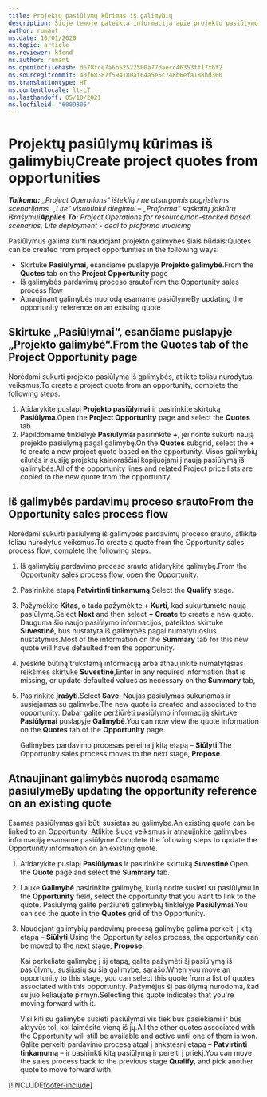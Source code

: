 ```yaml
---
title: Projektų pasiūlymų kūrimas iš galimybių
description: Šioje temoje pateikta informacija apie projekto pasiūlymo kūrimą iš galimybės.
author: rumant
ms.date: 10/01/2020
ms.topic: article
ms.reviewer: kfend
ms.author: rumant
ms.openlocfilehash: d678fce7a6b52522500a77daecc46353ff17fbf2
ms.sourcegitcommit: 40f68387f594180af64a5e5c748b6efa188bd300
ms.translationtype: HT
ms.contentlocale: lt-LT
ms.lasthandoff: 05/10/2021
ms.locfileid: "6009806"
---
```

# <a name="create-project-quotes-from-opportunities"></a><span data-ttu-id="3d05e-103">Projektų pasiūlymų kūrimas iš galimybių</span><span class="sxs-lookup"><span data-stu-id="3d05e-103">Create project quotes from opportunities</span></span>

<span data-ttu-id="3d05e-104">_**Taikoma:** „Project Operations“ išteklių / ne atsargomis pagrįstiems scenarijams, „Lite“ visuotiniui diegimui – „Proforma“ sąskaitų faktūrų išrašymui_</span><span class="sxs-lookup"><span data-stu-id="3d05e-104">_**Applies To:** Project Operations for resource/non-stocked based scenarios, Lite deployment - deal to proforma invoicing_</span></span>

<span data-ttu-id="3d05e-105">Pasiūlymus galima kurti naudojant projekto galimybes šiais būdais:</span><span class="sxs-lookup"><span data-stu-id="3d05e-105">Quotes can be created from project opportunities in the following ways:</span></span>

- <span data-ttu-id="3d05e-106">Skirtuke **Pasiūlymai**, esančiame puslapyje **Projekto galimybė**.</span><span class="sxs-lookup"><span data-stu-id="3d05e-106">From the **Quotes** tab on the **Project Opportunity** page</span></span>
- <span data-ttu-id="3d05e-107">Iš galimybės pardavimų proceso srauto</span><span class="sxs-lookup"><span data-stu-id="3d05e-107">From the Opportunity sales process flow</span></span>
- <span data-ttu-id="3d05e-108">Atnaujinant galimybės nuorodą esamame pasiūlyme</span><span class="sxs-lookup"><span data-stu-id="3d05e-108">By updating the opportunity reference on an existing quote</span></span>

## <a name="from-the-quotes-tab-of-the-project-opportunity-page"></a><span data-ttu-id="3d05e-109">Skirtuke „Pasiūlymai“, esančiame puslapyje „Projekto galimybė“.</span><span class="sxs-lookup"><span data-stu-id="3d05e-109">From the Quotes tab of the Project Opportunity page</span></span>

<span data-ttu-id="3d05e-110">Norėdami sukurti projekto pasiūlymą iš galimybės, atlikite toliau nurodytus veiksmus.</span><span class="sxs-lookup"><span data-stu-id="3d05e-110">To create a project quote from an opportunity, complete the following steps.</span></span>

1. <span data-ttu-id="3d05e-111">Atidarykite puslapį **Projekto pasiūlymai** ir pasirinkite skirtuką **Pasiūlyma**.</span><span class="sxs-lookup"><span data-stu-id="3d05e-111">Open the **Project Opportunity** page and select the **Quotes** tab.</span></span> 
2. <span data-ttu-id="3d05e-112">Papildomame tinklelyje **Pasiūlymai** pasirinkite **+**, jei norite sukurti naują projekto pasiūlymą pagal galimybę.</span><span class="sxs-lookup"><span data-stu-id="3d05e-112">On the **Quotes** subgrid, select the **+** to create a new project quote based on the opportunity.</span></span> <span data-ttu-id="3d05e-113">Visos galimybių eilutės ir susiję projektų kainoraščiai kopijuojami į naują pasiūlymą iš galimybės.</span><span class="sxs-lookup"><span data-stu-id="3d05e-113">All of the opportunity lines and related Project price lists are copied to the new quote from the opportunity.</span></span>

## <a name="from-the-opportunity-sales-process-flow"></a><span data-ttu-id="3d05e-114">Iš galimybės pardavimų proceso srauto</span><span class="sxs-lookup"><span data-stu-id="3d05e-114">From the Opportunity sales process flow</span></span>

<span data-ttu-id="3d05e-115">Norėdami sukurti pasiūlymą iš galimybės pardavimų proceso srauto, atlikite toliau nurodytus veiksmus.</span><span class="sxs-lookup"><span data-stu-id="3d05e-115">To create a quote from the Opportunity sales process flow, complete the following steps.</span></span>

1. <span data-ttu-id="3d05e-116">Iš galimybių pardavimo proceso srauto atidarykite galimybę.</span><span class="sxs-lookup"><span data-stu-id="3d05e-116">From the Opportunity sales process flow, open the Opportunity.</span></span>
2. <span data-ttu-id="3d05e-117">Pasirinkite etapą **Patvirtinti tinkamumą**.</span><span class="sxs-lookup"><span data-stu-id="3d05e-117">Select the **Qualify** stage.</span></span> 
3. <span data-ttu-id="3d05e-118">Pažymėkite **Kitas**, o tada pažymėkite **+ Kurti**, kad sukurtumėte naują pasiūlymą.</span><span class="sxs-lookup"><span data-stu-id="3d05e-118">Select **Next** and then select **+ Create** to create a new quote.</span></span> <span data-ttu-id="3d05e-119">Dauguma šio naujo pasiūlymo informacijos, pateiktos skirtuke **Suvestinė**, bus nustatyta iš galimybės pagal numatytuosius nustatymus.</span><span class="sxs-lookup"><span data-stu-id="3d05e-119">Most of the information on the **Summary** tab for this new quote will have defaulted from the opportunity.</span></span> 
4. <span data-ttu-id="3d05e-120">Įveskite būtiną trūkstamą informaciją arba atnaujinkite numatytąsias reikšmes skirtuke **Suvestinė**,</span><span class="sxs-lookup"><span data-stu-id="3d05e-120">Enter in any required information that is missing, or update defaulted values as necessary on the **Summary** tab,</span></span>
5. <span data-ttu-id="3d05e-121">Pasirinkite **Įrašyti**.</span><span class="sxs-lookup"><span data-stu-id="3d05e-121">Select **Save**.</span></span> <span data-ttu-id="3d05e-122">Naujas pasiūlymas sukuriamas ir susiejamas su galimybe.</span><span class="sxs-lookup"><span data-stu-id="3d05e-122">The new quote is created and associated to the opportunity.</span></span> <span data-ttu-id="3d05e-123">Dabar galite peržiūrėti pasiūlymo informaciją skirtuke **Pasiūlymai** puslapyje **Galimybė**.</span><span class="sxs-lookup"><span data-stu-id="3d05e-123">You can now view the quote information on the **Quotes** tab of the **Opportunity** page.</span></span> 

   <span data-ttu-id="3d05e-124">Galimybės pardavimo procesas pereina į kitą etapą – **Siūlyti**.</span><span class="sxs-lookup"><span data-stu-id="3d05e-124">The Opportunity sales process moves to the next stage, **Propose**.</span></span>


## <a name="by-updating-the-opportunity-reference-on-an-existing-quote"></a><span data-ttu-id="3d05e-125">Atnaujinant galimybės nuorodą esamame pasiūlyme</span><span class="sxs-lookup"><span data-stu-id="3d05e-125">By updating the opportunity reference on an existing quote</span></span>

<span data-ttu-id="3d05e-126">Esamas pasiūlymas gali būti susietas su galimybe.</span><span class="sxs-lookup"><span data-stu-id="3d05e-126">An existing quote can be linked to an Opportunity.</span></span> <span data-ttu-id="3d05e-127">Atlikite šiuos veiksmus ir atnaujinkite galimybės informaciją esamame pasiūlyme.</span><span class="sxs-lookup"><span data-stu-id="3d05e-127">Complete the following steps to update the Opportunity information on an existing quote.</span></span>

1. <span data-ttu-id="3d05e-128">Atidarykite puslapį **Pasiūlymas** ir pasirinkite skirtuką **Suvestinė**.</span><span class="sxs-lookup"><span data-stu-id="3d05e-128">Open the **Quote** page and select the **Summary** tab.</span></span>
2. <span data-ttu-id="3d05e-129">Lauke **Galimybė** pasirinkite galimybę, kurią norite susieti su pasiūlymu.</span><span class="sxs-lookup"><span data-stu-id="3d05e-129">In the **Opportunity** field, select the opportunity that you want to link to the quote.</span></span> <span data-ttu-id="3d05e-130">Pasiūlymą galite peržiūrėti galimybių tinklelyje **Pasiūlymai**.</span><span class="sxs-lookup"><span data-stu-id="3d05e-130">You can see the quote in the **Quotes** grid of the Opportunity.</span></span> 
3. <span data-ttu-id="3d05e-131">Naudojant galimybių pardavimų procesą galimybę galima perkelti į kitą etapą – **Siūlyti**.</span><span class="sxs-lookup"><span data-stu-id="3d05e-131">Using the Opportunity sales process, the opportunity can be moved to the next stage, **Propose**.</span></span> 

   <span data-ttu-id="3d05e-132">Kai perkeliate galimybę į šį etapą, galite pažymėti šį pasiūlymą iš pasiūlymų, susijusių su šia galimybe, sąrašo.</span><span class="sxs-lookup"><span data-stu-id="3d05e-132">When you move an opportunity to this stage, you can select this quote from a list of quotes associated with this opportunity.</span></span> <span data-ttu-id="3d05e-133">Pažymėjus šį pasiūlymą nurodoma, kad su juo keliaujate pirmyn.</span><span class="sxs-lookup"><span data-stu-id="3d05e-133">Selecting this quote indicates that you're moving forward with it.</span></span>

   <span data-ttu-id="3d05e-134">Visi kiti su galimybe susieti pasiūlymai vis tiek bus pasiekiami ir būs aktyvūs tol, kol laimėsite vieną iš jų.</span><span class="sxs-lookup"><span data-stu-id="3d05e-134">All the other quotes associated with the Opportunity will still be available and active until one of them is won.</span></span> <span data-ttu-id="3d05e-135">Galite perkelti pardavimo procesą atgal į ankstesnį etapą – **Patvirtinti tinkamumą** – ir pasirinkti kitą pasiūlymą ir pereiti į priekį.</span><span class="sxs-lookup"><span data-stu-id="3d05e-135">You can move the sales process back to the previous stage **Qualify**, and pick another quote to move forward with.</span></span>


[!INCLUDE[footer-include](../includes/footer-banner.md)]